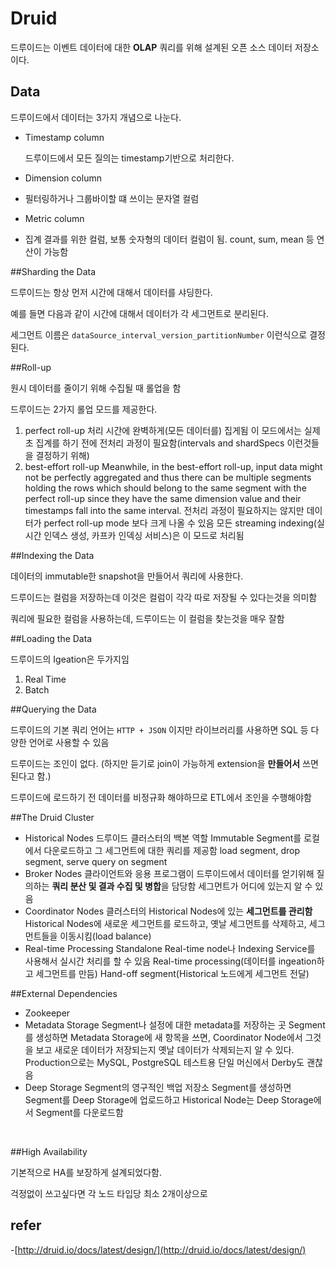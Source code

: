 # Druid

드루이드는 이벤트 데이터에 대한 **OLAP** 쿼리를 위해 설계된 오픈 소스 데이터 저장소이다.

## Data

드루이드에서 데이터는 3가지 개념으로 나눈다.

- Timestamp column

  드루이드에서 모든 질의는 timestamp기반으로 처리한다.

- Dimension column

- 필터링하거나 그룹바이할 떄 쓰이는 문자열 컬럼

- Metric column

- 집계 결과를 위한 컬럼, 보통 숫자형의 데이터 컬럼이 됨. count, sum, mean 등 연산이 가능함



##Sharding the Data

드루이드는 항상 먼저 시간에 대해서 데이터를 샤딩한다.

예를 들면 다음과 같이 시간에 대해서 데이터가 각 세그먼트로 분리된다.

세그먼트 이름은 `dataSource_interval_version_partitionNumber` 이런식으로 결정 된다.

##Roll-up

원시 데이터를 줄이기 위해 수집될 때 롤업을 함

드루이드는 2가지 롤업 모드를 제공한다.

1. perfect roll-up
   처리 시간에 완벽하게(모든 데이터를) 집게됨
   이 모드에서는 실제초 집계를 하기 전에 전처리 과정이 필요함(intervals and shardSpecs 이런것들을 결정하기 위해)
2. best-effort roll-up
    Meanwhile, in the best-effort roll-up, input data might not be perfectly aggregated and thus there can be multiple segments holding the rows which should belong to the same segment with the perfect roll-up since they have the same dimension value and their timestamps fall into the same interval.
   전처리 과정이 필요하지는 않지만 데이터가 perfect roll-up mode 보다 크게 나올 수 있음
   모든 streaming indexing(실시간 인덱스 생성, 카프카 인덱싱 서비스)은 이 모드로 처리됨

##Indexing the Data

데이터의 immutable한 snapshot을 만들어서 쿼리에 사용한다.

드루이드는 컬럼을 저장하는데 이것은 컬럼이 각각 따로 저장될 수 있다는것을 의미함

쿼리에 필요한 컬럼을 사용하는데, 드루이드는 이 컬럼을 찾는것을 매우 잘함

##Loading the Data

드루이드의 Igeation은 두가지임

1. Real Time
2. Batch

##Querying the Data

드루이드의 기본 쿼리 언어는 `HTTP + JSON` 이지만 라이브러리를 사용하면 SQL 등 다양한 언어로 사용할 수 있음

드루이드는 조인이 없다. (하지만 듣기로 join이 가능하게 extension을 **만들어서** 쓰면 된다고 함.)

드루이드에 로드하기 전 데이터를 비정규화 해야하므로 ETL에서 조인을 수행해야함

##The Druid Cluster

- Historical Nodes
  드루이드 클러스터의 백본 역할
  Immutable Segment를 로컬에서 다운로드하고 그 세그먼트에 대한 쿼리를 제공함
  load segment, drop segment, serve query on segment
- Broker Nodes
  클라이언트와 응용 프로그램이 드루이드에서 데이터를 얻기위해 질의하는 
  **쿼리 분산 및 결과 수집 및 병합**을 담당함
  세그먼트가 어디에 있는지 알 수 있음
- Coordinator Nodes
  클러스터의 Historical Nodes에 있는 **세그먼트를 관리함**
  Historical Nodes에 새로운 세그먼트를 로드하고, 옛날 세그먼트를 삭제하고, 세그먼트들을 이동시킴(load balance)
- Real-time Processing
  Standalone Real-time node나 Indexing Service를 사용해서 실시간 처리를 할 수 있음
  Real-time processing(데이터를 ingeation하고 세그먼트를 만듬)
  Hand-off segment(Historical 노드에게 세그먼트 전달)

##External Dependencies

- Zookeeper
- Metadata Storage
  Segment나 설정에 대한 metadata를 저장하는 곳
  Segment를 생성하면 Metadata Storage에 새 항목을 쓰면,
  Coordinator Node에서 그것을 보고 새로운 데이터가 저장되는지 옛날 데이터가 삭제되는지 알 수 있다.
  Production으로는 MySQL, PostgreSQL
  테스트용 단일 머신에서 Derby도 괜찮음
- Deep Storage
  Segment의 영구적인 백업 저장소
  Segment를 생성하면 Segment를 Deep Storage에 업로드하고
  Historical Node는 Deep Storage에서 Segment를 다운로드함

​    

##High Availability 

기본적으로 HA를 보장하게 설계되었다함.

걱정없이 쓰고싶다면 각 노드 타입당 최소 2개이상으로



## refer

-[http://druid.io/docs/latest/design/](http://druid.io/docs/latest/design/)



